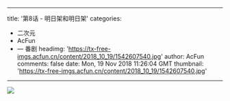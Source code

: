
---
title: '第8话 - 明日架和明日架'
categories: 
 - 二次元
 - AcFun
 - — 番剧
headimg: 'https://tx-free-imgs.acfun.cn/content/2018_10_19/1542607540.jpg'
author: AcFun
comments: false
date: Mon, 19 Nov 2018 11:26:04 GMT
thumbnail: 'https://tx-free-imgs.acfun.cn/content/2018_10_19/1542607540.jpg'
---

<div>   
<img src="https://tx-free-imgs.acfun.cn/content/2018_10_19/1542607540.jpg" referrerpolicy="no-referrer">  
</div>
            